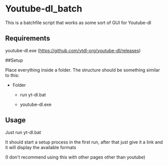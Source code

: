 # Youtube-dl_batch
This is a batchfile script that works as some sort of GUI for Youtube-dl

## Requirements

youtube-dl.exe (https://github.com/ytdl-org/youtube-dl/releases)

##Setup

Place everything inside a folder.
The structure should be something similar to this:

- Folder

  - run yt-dl.bat

  - youtube-dl.exe

## Usage

Just run yt-dl.bat

It should start a setup process in the first run, after that just give it a link and it will display the available formats

(I don't recommend using this with other pages other than youtube)
